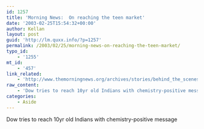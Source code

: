 ```yaml
---
id: 1257
title: 'Morning News:  On reaching the teen market'
date: '2003-02-25T15:54:32+00:00'
author: Kellan
layout: post
guid: 'http://lm.quxx.info/?p=1257'
permalink: /2003/02/25/morning-news-on-reaching-the-teen-market/
typo_id:
    - '1255'
mt_id:
    - '457'
link_related:
    - 'http://www.themorningnews.org/archives/stories/behind_the_scenes_cool_2b_real.shtml'
raw_content:
    - 'Dow tries to reach 10yr old Indians with chemistry-positive message'
categories:
    - Aside
---
```


Dow tries to reach 10yr old Indians with chemistry-positive message